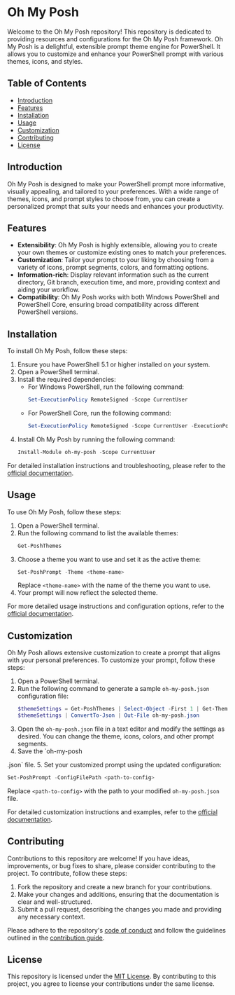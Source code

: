 # Oh My Posh

Welcome to the Oh My Posh repository! This repository is dedicated to providing resources and configurations for the Oh My Posh framework. Oh My Posh is a delightful, extensible prompt theme engine for PowerShell. It allows you to customize and enhance your PowerShell prompt with various themes, icons, and styles.

## Table of Contents

- [Introduction](#introduction)
- [Features](#features)
- [Installation](#installation)
- [Usage](#usage)
- [Customization](#customization)
- [Contributing](#contributing)
- [License](#license)

## Introduction

Oh My Posh is designed to make your PowerShell prompt more informative, visually appealing, and tailored to your preferences. With a wide range of themes, icons, and prompt styles to choose from, you can create a personalized prompt that suits your needs and enhances your productivity.

## Features

- **Extensibility**: Oh My Posh is highly extensible, allowing you to create your own themes or customize existing ones to match your preferences.
- **Customization**: Tailor your prompt to your liking by choosing from a variety of icons, prompt segments, colors, and formatting options.
- **Information-rich**: Display relevant information such as the current directory, Git branch, execution time, and more, providing context and aiding your workflow.
- **Compatibility**: Oh My Posh works with both Windows PowerShell and PowerShell Core, ensuring broad compatibility across different PowerShell versions.

## Installation

To install Oh My Posh, follow these steps:

1. Ensure you have PowerShell 5.1 or higher installed on your system.
2. Open a PowerShell terminal.
3. Install the required dependencies:
   - For Windows PowerShell, run the following command:
     ```powershell
     Set-ExecutionPolicy RemoteSigned -Scope CurrentUser
     ```
   - For PowerShell Core, run the following command:
     ```powershell
     Set-ExecutionPolicy RemoteSigned -Scope CurrentUser -ExecutionPolicy Bypass
     ```
4. Install Oh My Posh by running the following command:
   ```powershell
   Install-Module oh-my-posh -Scope CurrentUser
   ```

For detailed installation instructions and troubleshooting, please refer to the [official documentation](https://ohmyposh.dev/docs/installation/).

## Usage

To use Oh My Posh, follow these steps:

1. Open a PowerShell terminal.
2. Run the following command to list the available themes:
   ```powershell
   Get-PoshThemes
   ```
3. Choose a theme you want to use and set it as the active theme:
   ```powershell
   Set-PoshPrompt -Theme <theme-name>
   ```
   Replace `<theme-name>` with the name of the theme you want to use.
4. Your prompt will now reflect the selected theme.

For more detailed usage instructions and configuration options, refer to the [official documentation](https://ohmyposh.dev/docs/usage/).

## Customization

Oh My Posh allows extensive customization to create a prompt that aligns with your personal preferences. To customize your prompt, follow these steps:

1. Open a PowerShell terminal.
2. Run the following command to generate a sample `oh-my-posh.json` configuration file:
   ```powershell
   $themeSettings = Get-PoshThemes | Select-Object -First 1 | Get-ThemeSettings
   $themeSettings | ConvertTo-Json | Out-File oh-my-posh.json
   ```
3. Open the `oh-my-posh.json` file in a text editor and modify the settings as desired. You can change the theme, icons, colors, and other prompt segments.
4. Save the `oh-my-posh

.json` file.
5. Set your customized prompt using the updated configuration:
   ```powershell
   Set-PoshPrompt -ConfigFilePath <path-to-config>
   ```
   Replace `<path-to-config>` with the path to your modified `oh-my-posh.json` file.

For detailed customization instructions and examples, refer to the [official documentation](https://ohmyposh.dev/docs/customization/).

## Contributing

Contributions to this repository are welcome! If you have ideas, improvements, or bug fixes to share, please consider contributing to the project. To contribute, follow these steps:

1. Fork the repository and create a new branch for your contributions.
2. Make your changes and additions, ensuring that the documentation is clear and well-structured.
3. Submit a pull request, describing the changes you made and providing any necessary context.

Please adhere to the repository's [code of conduct](./CODE_OF_CONDUCT.md) and follow the guidelines outlined in the [contribution guide](./CONTRIBUTING.md).

## License

This repository is licensed under the [MIT License](./LICENSE). By contributing to this project, you agree to license your contributions under the same license.
